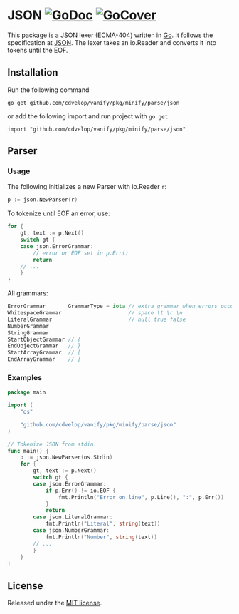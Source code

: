 # JSON [![GoDoc](http://godoc.org/github.com/cdvelop/vanify/pkg/minify/parse/json?status.svg)](http://godoc.org/github.com/cdvelop/vanify/pkg/minify/parse/json) [![GoCover](http://gocover.io/_badge/github.com/cdvelop/vanify/pkg/minify/parse/json)](http://gocover.io/github.com/cdvelop/vanify/pkg/minify/parse/json)

This package is a JSON lexer (ECMA-404) written in [Go][1]. It follows the specification at [JSON](http://json.org/). The lexer takes an io.Reader and converts it into tokens until the EOF.

## Installation
Run the following command

	go get github.com/cdvelop/vanify/pkg/minify/parse/json

or add the following import and run project with `go get`

	import "github.com/cdvelop/vanify/pkg/minify/parse/json"

## Parser
### Usage
The following initializes a new Parser with io.Reader `r`:
``` go
p := json.NewParser(r)
```

To tokenize until EOF an error, use:
``` go
for {
	gt, text := p.Next()
	switch gt {
	case json.ErrorGrammar:
		// error or EOF set in p.Err()
		return
	// ...
	}
}
```

All grammars:
``` go
ErrorGrammar       GrammarType = iota // extra grammar when errors occur
WhitespaceGrammar                     // space \t \r \n
LiteralGrammar                        // null true false
NumberGrammar
StringGrammar
StartObjectGrammar // {
EndObjectGrammar   // }
StartArrayGrammar  // [
EndArrayGrammar    // ]
```

### Examples
``` go
package main

import (
	"os"

	"github.com/cdvelop/vanify/pkg/minify/parse/json"
)

// Tokenize JSON from stdin.
func main() {
	p := json.NewParser(os.Stdin)
	for {
		gt, text := p.Next()
		switch gt {
		case json.ErrorGrammar:
			if p.Err() != io.EOF {
				fmt.Println("Error on line", p.Line(), ":", p.Err())
			}
			return
		case json.LiteralGrammar:
			fmt.Println("Literal", string(text))
		case json.NumberGrammar:
			fmt.Println("Number", string(text))
		// ...
		}
	}
}
```

## License
Released under the [MIT license](https://github.com/cdvelop/vanify/pkg/minify/parse/blob/master/LICENSE.md).

[1]: http://golang.org/ "Go Language"
